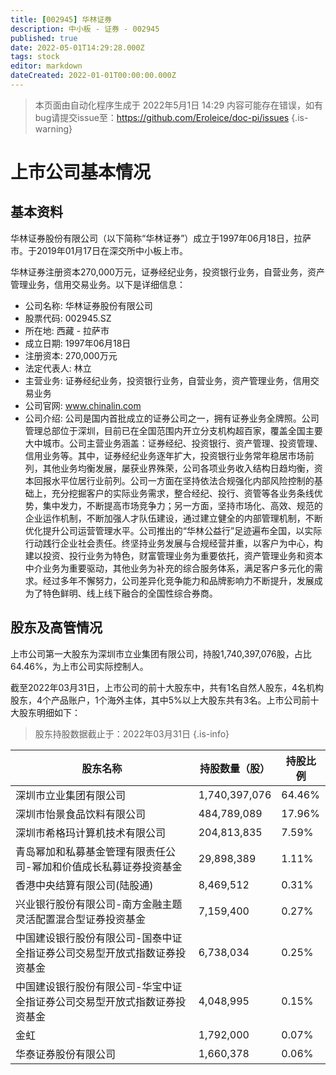 ```yaml
---
title: [002945] 华林证券
description: 中小板 - 证券 - 002945
published: true
date: 2022-05-01T14:29:28.000Z
tags: stock
editor: markdown
dateCreated: 2022-01-01T00:00:00.000Z
---
```


> 本页面由自动化程序生成于 2022年5月1日 14:29
> 内容可能存在错误，如有bug请提交issue至：https://github.com/Eroleice/doc-pi/issues
{.is-warning}

# 上市公司基本情况

## 基本资料

华林证券股份有限公司（以下简称“华林证券”）成立于1997年06月18日，拉萨市。于2019年01月17日在深交所中小板上市。

华林证券注册资本270,000万元，证券经纪业务，投资银行业务，自营业务，资产管理业务，信用交易业务。以下是详细信息：

- 公司名称: 华林证券股份有限公司
- 股票代码: 002945.SZ
- 所在地: 西藏 - 拉萨市
- 成立日期: 1997年06月18日
- 注册资本: 270,000万元
- 法定代表人: 林立
- 主营业务: 证券经纪业务，投资银行业务，自营业务，资产管理业务，信用交易业务
- 公司官网: www.chinalin.com
- 公司介绍: 公司是国内首批成立的证券公司之一，拥有证券业务全牌照。公司管理总部位于深圳，目前已在全国范围内开立分支机构超百家，覆盖全国主要大中城市。公司主营业务涵盖：证券经纪、投资银行、资产管理、投资管理、信用业务等。其中，证券经纪业务逐年扩大，投资银行业务常年稳居市场前列，其他业务均衡发展，屡获业界殊荣，公司各项业务收入结构日趋均衡，资本回报水平位居行业前列。公司一方面在坚持依法合规强化内部风险控制的基础上，充分挖掘客户的实际业务需求，整合经纪、投行、资管等各业务条线优势，集中发力，不断提高市场竞争力；另一方面，坚持市场化、高效、规范的企业运作机制，不断加强人才队伍建设，通过建立健全的内部管理机制，不断优化提升公司运营管理水平。公司推出的“华林公益行”足迹遍布全国，以实际行动践行企业社会责任。终坚持业务发展与合规经营并重，以客户为中心，构建以投资、投行业务为特色，财富管理业务为重要依托，资产管理业务和资本中介业务为重要驱动，其他业务为补充的综合服务体系，满足客户多元化的需求。经过多年不懈努力，公司差异化竞争能力和品牌影响力不断提升，发展成为了特色鲜明、线上线下融合的全国性综合券商。


## 股东及高管情况

上市公司第一大股东为深圳市立业集团有限公司，持股1,740,397,076股，占比64.46%，为上市公司实际控制人。

截至2022年03月31日，上市公司的前十大股东中，共有1名自然人股东，4名机构股东，4个产品账户，1个海外主体，其中5%以上大股东共有3名。上市公司前十大股东明细如下：

> 股东持股数据截止于：2022年03月31日
{.is-info}

| 股东名称 | 持股数量（股） | 持股比例 |
| --- | --- | --- |
| 深圳市立业集团有限公司 | 1,740,397,076 | 64.46% |
| 深圳市怡景食品饮料有限公司 | 484,789,089 | 17.96% |
| 深圳市希格玛计算机技术有限公司 | 204,813,835 | 7.59% |
| 青岛幂加和私募基金管理有限责任公司-幂加和价值成长私募证券投资基金 | 29,898,389 | 1.11% |
| 香港中央结算有限公司(陆股通) | 8,469,512 | 0.31% |
| 兴业银行股份有限公司-南方金融主题灵活配置混合型证券投资基金 | 7,159,400 | 0.27% |
| 中国建设银行股份有限公司-国泰中证全指证券公司交易型开放式指数证券投资基金 | 6,738,034 | 0.25% |
| 中国建设银行股份有限公司-华宝中证全指证券公司交易型开放式指数证券投资基金 | 4,048,995 | 0.15% |
| 金虹 | 1,792,000 | 0.07% |
| 华泰证券股份有限公司 | 1,660,378 | 0.06% |




